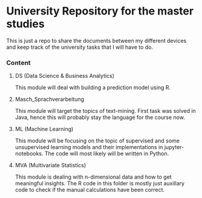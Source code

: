 # University Repository for the master studies

This is just a repo to share the documents between my different devices and keep track of the university
tasks that I will have to do.


### Content

1. DS (Data Science & Business Analytics)

   This module will deal with building a prediction model using R.
  
2. Masch_Sprachverarbeitung

   This module will target the topics of text-mining. First task was solved in Java, hence this will probably stay the language for the course now.
  
3. ML (Machine Learning)

     This module will be focusing on the topic of supervised and some unsupervised learning models and their implementations in
     jupyter-notebooks. The code will most likely will be written in Python.
  
4. MVA (Multivariate Statistics)

     This module is dealing with n-dimensional data and how to get meaningful insights. The R code in this folder is mostly just auxillary code
     to check if the manual calculations have been correct.
